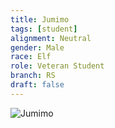 ```yaml
---
title: Jumimo
tags: [student]
alignment: Neutral
gender: Male
race: Elf
role: Veteran Student
branch: RS
draft: false
---
```

![Jumimo](../../images/jumimo.png)
